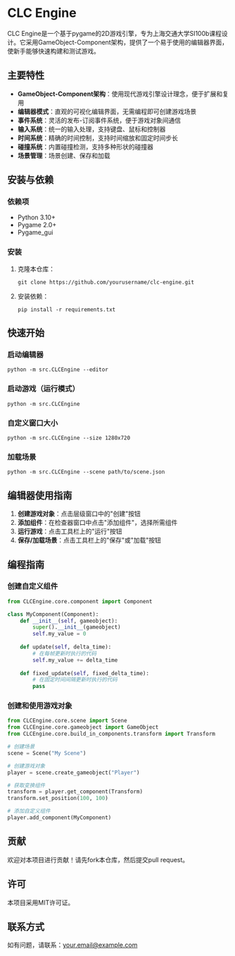 # CLC Engine

CLC Engine是一个基于pygame的2D游戏引擎，专为上海交通大学SI100b课程设计。它采用GameObject-Component架构，提供了一个易于使用的编辑器界面，使新手能够快速构建和测试游戏。

## 主要特性

- **GameObject-Component架构**：使用现代游戏引擎设计理念，便于扩展和复用
- **编辑器模式**：直观的可视化编辑界面，无需编程即可创建游戏场景
- **事件系统**：灵活的发布-订阅事件系统，便于游戏对象间通信
- **输入系统**：统一的输入处理，支持键盘、鼠标和控制器
- **时间系统**：精确的时间控制，支持时间缩放和固定时间步长
- **碰撞系统**：内置碰撞检测，支持多种形状的碰撞器
- **场景管理**：场景创建、保存和加载

## 安装与依赖

### 依赖项

- Python 3.10+
- Pygame 2.0+
- Pygame_gui

### 安装

1. 克隆本仓库：
   ```
   git clone https://github.com/yourusername/clc-engine.git
   ```

2. 安装依赖：
   ```
   pip install -r requirements.txt
   ```

## 快速开始

### 启动编辑器

```
python -m src.CLCEngine --editor
```

### 启动游戏（运行模式）

```
python -m src.CLCEngine
```

### 自定义窗口大小

```
python -m src.CLCEngine --size 1280x720
```

### 加载场景

```
python -m src.CLCEngine --scene path/to/scene.json
```

## 编辑器使用指南

1. **创建游戏对象**：点击层级窗口中的"创建"按钮
2. **添加组件**：在检查器窗口中点击"添加组件"，选择所需组件
3. **运行游戏**：点击工具栏上的"运行"按钮
4. **保存/加载场景**：点击工具栏上的"保存"或"加载"按钮

## 编程指南

### 创建自定义组件

```python
from CLCEngine.core.component import Component

class MyComponent(Component):
    def __init__(self, gameobject):
        super().__init__(gameobject)
        self.my_value = 0
        
    def update(self, delta_time):
        # 在每帧更新时执行的代码
        self.my_value += delta_time
        
    def fixed_update(self, fixed_delta_time):
        # 在固定时间间隔更新时执行的代码
        pass
```

### 创建和使用游戏对象

```python
from CLCEngine.core.scene import Scene
from CLCEngine.core.gameobject import GameObject
from CLCEngine.core.build_in_components.transform import Transform

# 创建场景
scene = Scene("My Scene")

# 创建游戏对象
player = scene.create_gameobject("Player")

# 获取变换组件
transform = player.get_component(Transform)
transform.set_position(100, 100)

# 添加自定义组件
player.add_component(MyComponent)
```

## 贡献

欢迎对本项目进行贡献！请先fork本仓库，然后提交pull request。

## 许可

本项目采用MIT许可证。

## 联系方式

如有问题，请联系：your.email@example.com

